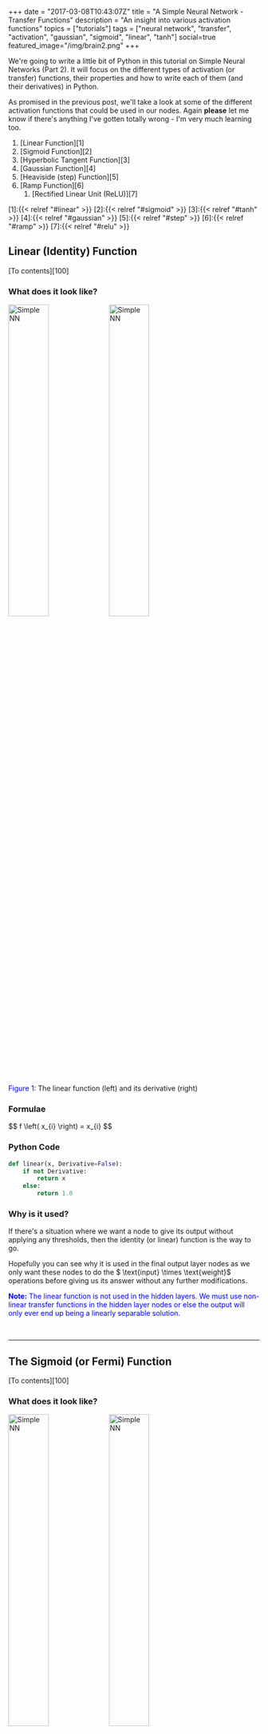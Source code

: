 +++
date = "2017-03-08T10:43:07Z"
title = "A Simple Neural Network - Transfer Functions"
description = "An insight into various activation functions"
topics = ["tutorials"]
tags = ["neural network", "transfer", "activation", "gaussian", "sigmoid", "linear", "tanh"]
social=true
featured_image="/img/brain2.png"
+++

We're going to write a little bit of Python in this tutorial on Simple Neural Networks (Part 2). It will focus on the different types of activation (or transfer) functions, their properties and how to write each of them (and their derivatives) in Python.

<!--more-->

As promised in the previous post, we'll take a look at some of the different activation functions that could be used in our nodes. Again **please** let me know if there's anything I've gotten totally wrong - I'm very much learning too.

<div id="toctop"></div>

1. [Linear Function][1]
2. [Sigmoid Function][2]
3. [Hyperbolic Tangent Function][3]
4. [Gaussian Function][4]
5. [Heaviside (step) Function][5]
6. [Ramp Function][6]
	1. [Rectified Linear Unit (ReLU)][7]

[1]:{{< relref "#linear" >}}
[2]:{{< relref "#sigmoid" >}}
[3]:{{< relref "#tanh" >}}
[4]:{{< relref "#gaussian" >}}
[5]:{{< relref "#step" >}}
[6]:{{< relref "#ramp" >}}
[7]:{{< relref "#relu" >}}

<h2 id="linear"> Linear (Identity) Function </h2>

[To contents][100]

### What does it look like?

<div  id="fig1" class="figure_container">
		<div class="figure_images">
		<img title="Simple NN" src="/img/transferFunctions/linear.png" width="40%"><img title="Simple NN" src="/img/transferFunctions/dlinear.png" width="40%">
		</div>
		<div class="figure_caption">
			<font color="blue">Figure 1</font>: The linear function (left) and its derivative (right)
		</div>
</div>


### Formulae

<div>$$
f \left( x_{i} \right) = x_{i}
$$</div>

### Python Code

```python
def linear(x, Derivative=False):
    if not Derivative:
        return x
    else:
        return 1.0
```

### Why is it used?

If there's a situation where we want a node to give its output without applying any thresholds, then the identity (or linear) function is the way to go.

Hopefully you can see why it is used in the final output layer nodes as we only want these nodes to do the $ \text{input} \times \text{weight}$ operations before giving us its answer without any further modifications.

<font color="blue">

**Note:** The linear function is not used in the hidden layers. We must use non-linear transfer functions in the hidden layer nodes or else the output will only ever end up being a linearly separable solution.

</font>

<br>

---

<h2 id="sigmoid"> The Sigmoid (or Fermi) Function </h2>

[To contents][100]

### What does it look like?


<div  id="fig2" class="figure_container">
		<div class="figure_images">
		<img title="Simple NN" src="/img/transferFunctions/sigmoid.png" width="40%"><img title="Simple NN" src="/img/transferFunctions/dsigmoid.png" width="40%">
		</div>
		<div class="figure_caption">
			<font color="blue">Figure 2</font>: The sigmoid function (left) and its derivative (right)
		</div>
</div>

### Formulae

<div >$$
f\left(x_{i} \right) = \frac{1}{1 + e^{  - x_{i}  }}, \ \
f^{\prime}\left( x_{i} \right) = \sigma(x_{i}) \left( 1 -  \sigma(x_{i}) \right)
$$</div>

### Python Code

```python
def sigmoid(x,Derivative=False):
    if not Derivative:
        return 1 / (1 + np.exp (-x))
    else:
        out = sigmoid(x)
        return out * (1 - out)
```



### Why is it used?

This function maps the input to a value between 0 and 1 (but not equal to 0 or 1). This means the output from the node will be a high signal (if the input is positive) or a low one (if the input is negative). This function is often chosen as it is one of the easiest to hard-code in terms of its derivative. The simplicity of its derivative allows us to efficiently perform back propagation without using any fancy packages or approximations. The fact that this function is smooth, continuous (differentiable), monotonic and bounded means that back propagation will work well.

The sigmoid's natural threshold is 0.5, meaning that any input that maps to a value above 0.5 will be considered high (or 1) in binary terms.


<br>

---

<h2 id="tanh"> Hyperbolic Tangent Function ( $\tanh(x)$ ) </h2>

[To contents][100]

### What does it look like?

<div  id="fig3" class="figure_container">
		<div class="figure_images">
		<img title="Simple NN" src="/img/transferFunctions/tanh.png" width="40%"><img title="Simple NN" src="/img/transferFunctions/dtanh.png" width="40%">
		</div>
		<div class="figure_caption">
			<font color="blue">Figure 3</font>: The hyperbolic tangent function (left) and its derivative (right)
		</div>
</div>

### Formulae

<div >$$
f\left(x_{i} \right) = \tanh\left(x_{i}\right),
f^{\prime}\left(x_{i} \right) = 1 - \tanh\left(x_{i}\right)^{2}
$$</div>

### Why is it used?

This is a very similar function to the previous sigmoid function and has much of the same properties: even its derivative is straight forward to compute. However, this function allows us to map the input to any value between -1 and 1 (but not inclusive of those). In effect, this allows us to apply a plenalty to the node (negative) rather than just have the node not fire at all. It also gives us a larger range of output to play with in the positive end of the scale meaning finer adjustments can be made.

This function has a natural threshold of 0, meaning that any input which maps to a value greater than 0 is considered high (or 1) in binary terms.

Again, the fact that this function is smooth, continuous (differentiable), monotonic and bounded means that back propagation will work well. The subsequent functions don't all have these properties which makes them more difficult to use in back propagation (though it is done).
<br>

---

## What's the difference between the sigmoid and hyperbolic tangent?

They both achieve a similar mapping, are both continuous, smooth, monotonic and differentiable, but give out different values. For a sigmoid function, a large negative input generates an almost zero output. This lack of output will affect all subsequent weights in the network which may not be desirable - effectively stopping the next nodes from learning. In contrast, the $\tanh$ function supplies -1 for negative values, maintaining the output of the node and allowing subsequent nodes to learn from it.

---

<h2 id="gaussian"> Gaussian Function </h2>

[To contents][100]

### What does it look like?

<div  id="fig4" class="figure_container">
		<div class="figure_images">
		<img title="Simple NN" src="/img/transferFunctions/gaussian.png" width="40%"><img title="Simple NN" src="/img/transferFunctions/dgaussian.png" width="40%">
		</div>
		<div class="figure_caption">
			<font color="blue">Figure 4</font>: The gaussian function (left) and its derivative (right)
		</div>
</div>

### Formulae

<div >$$
f\left( x_{i}\right ) = e^{ -x_{i}^{2}}, \ \
f^{\prime}\left( x_{i}\right ) = - 2x e^{ - x_{i}^{2}}
$$</div>

### Python Code

```python
def gaussian(x, Derivative=False):
    if not Derivative:
        return np.exp(-x**2)
    else:
        return -2 * x * np.exp(-x**2)
```

### Why is it used?

The gaussian function is an even function, thus is gives the same output for equally positive and negative values of input. It gives its maximal output when there is no input and has decreasing output with increasing distance from zero. We can perhaps imagine this function is used in a node where the input feature is less likely to contribute to the final result.

<br>

---

<h2 id="step"> Step (or Heaviside) Function </h2>

[To contents][100]

### What does it look like?

<div  id="fig5" class="figure_container">
		<div class="figure_images">
		<img title="Simple NN" src="/img/transferFunctions/step.png" width="40%">
		</div>
		<div class="figure_caption">
			<font color="blue">Figure 5</font>: The Heaviside function (left) and its derivative (right)
		</div>
</div>

### Formulae

<div>$$
    f(x)= 
\begin{cases}
\begin{align}
    0  \ &: \ x_{i} \leq T\\
    1 \ &: \ x_{i} > T\\
    \end{align}
\end{cases}
$$</div>

### Why is it used?

Some cases call for a function which applies a hard thresold: either the output is precisely a single value, or not. The other functions we've looked at have an intrinsic probablistic output to them i.e. a higher output in decimal format implying a greater probability of being 1 (or a high output). The step function does away with this opting for a definite high or low output depending on some threshold on the input $T$.

However, the step-function is discontinuous and therefore non-differentiable (its derivative is the Dirac-delta function). Therefore use of this function in practice is not done with back-propagation.

<br>

---

<h2 id="ramp"> Ramp Function </h2>

[To contents][100]

### What does it look like?

<div  id="fig6" class="figure_container">
		<div class="figure_images">
		<img title="Simple NN" src="/img/transferFunctions/ramp.png" width="40%"><img title="Simple NN" src="/img/transferFunctions/dramp.png" width="40%">
		</div>
		<div class="figure_caption">
			<font color="blue">Figure 6</font>: The ramp function (left) and its derivative (right) with $T1=-2$ and $T2=3$.
		</div>
</div>


### Formulae

<div>$$
    f(x)= 
\begin{cases}
\begin{align}
    0 \ &: \ x_{i} \leq T_{1}\\[0.5em]
    \frac{\left( x_{i} - T_{1} \right)}{\left( T_{2} - T_{1} \right)} \ &: \ T_{1} \leq x_{i} \leq T_{2}\\[0.5em]
    1 \ &: \ x_{i} > T_{2}\\
    \end{align}
\end{cases}
$$</div>

### Python Code

```python
def ramp(x, Derivative=False, T1=0, T2=np.max(x)):
    out = np.ones(x.shape)
    ids = ((x < T1) | (x > T2))
    if not Derivative:
        out = ((x - T1)/(T2-T1))
        out[(x < T1)] = 0
        out[(x > T2)] = 1
        return out
    else:
        out[ids]=0
        return out
```

### Why is it used?

The ramp function is a truncated version of the linear function. From its shape, the ramp function looks like a more definitive version of the sigmoid function in that its maps a range of inputs to outputs over the range (0 1) but this time with definitive cut off points $T1$ and $T2$. This gives the function the ability to fire the node very definitively above a threshold, but still have some uncertainty in the lower regions. It may not be common to see $T1$ in the negative region unless the ramp is equally distributed about $0$.

<h3 id="relu"> 6.1 Rectified Linear Unit (ReLU) </h3>

There is a popular, special case of the ramp function in use in the powerful _convolutional neural network_ (CNN) architecture called a _**Re**ctifying **L**inear **U**nit_ (ReLU). In a ReLU, $T1=0$ and $T2$ is the maximum of the input giving a linear function with no negative values as below:

<div  id="fig7" class="figure_container">
		<div class="figure_images">
		<img title="Simple NN" src="/img/transferFunctions/relu.png" width="40%"><img title="Simple NN" src="/img/transferFunctions/drelu.png" width="40%">
		</div>
		<div class="figure_caption">
			<font color="blue">Figure 7</font>: The Rectified Linear Unit (ReLU) (left) with its derivative (right).
		</div>
</div>

and in Python:

```python
def relu(x, Derivative=False):
    if not Derivative:
        return np.maximum(0,x)
    else:
        out = np.ones(x.shape)
        out[(x < 0)]=0
        return out
```

[100]:{{< relref "#toctop" >}}
